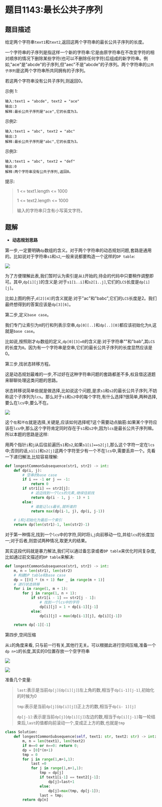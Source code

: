 # 题目1143:最长公共子序列

## 题目描述

给定两个字符串`text1`和`text2`,返回这两个字符串的最长公共子序列的长度。

一个字符串的子序列是指这样一个新的字符串:它是由原字符串在不改变字符的相对顺序的情况下删除某些字符(也可以不删除任何字符)后组成的新字符串。例如,"ace"是"abcde"的子序列,但"aec"不是"abcde"的子序列。两个字符串的`公共子序列`是这两个字符串所共同拥有的子序列。

若这两个字符串没有公共子序列,则返回0。

 

示例 1:

```
输入:text1 = "abcde", text2 = "ace" 
输出:3  
解释:最长公共子序列是"ace",它的长度为3。
```

示例2:

```
输入:text1 = "abc", text2 = "abc"
输出:3
解释:最长公共子序列是"abc",它的长度为3。
```

示例3:

```
输入:text1 = "abc", text2 = "def"
输出:0
解释:两个字符串没有公共子序列,返回0。
```

提示:

> 1 <= text1.length <= 1000
> 
> 1 <= text2.length <= 1000
> 
> 输入的字符串只含有小写英文字符。

## 题解

* **动态规划思路**

第一步,一定要明确`dp`数组的含义。对于两个字符串的动态规划问题,套路是通用的。比如说对于字符串`s1`和`s2`,一般来说都要构造一个这样的`DP table`:

![](https://pic.leetcode-cn.com/5722d0bb29dfdf4ba276424fa0901b49ac69a75b32cb009514dca50e2a43c1c4-file_1578114778808)

为了方便理解此表,我们暂时认为索引是从`1`开始的,待会的代码中只要稍作调整即可。其中,`dp[i][j]`的含义是:对于`s1[1..i]`和`s2[1..j]`,它们的`LCS`长度是`dp[i][j]`。

比如上图的例子,`d[2][4]`的含义就是:对于"ac"和"babc",它们的`LCS`长度是2。我们最终想得到的答案应该是`dp[3][6]`。

第二步,定义`base case`。

我们专门让索引为`0`的行和列表示空串,`dp[0][..]`和`dp[..][0]`都应该初始化为`0`,这就是`base case`。

比如说,按照刚才`dp`数组的定义,`dp[0][3]=0`的含义是:对于字符串""和"bab",其`LCS`的长度为`0`。因为有一个字符串是空串,它们的最长公共子序列的长度显然应该是0。

第三步,找状态转移方程。

这是动态规划最难的一步,不过好在这种字符串问题的套路都差不多,权且借这道题来聊聊处理这类问题的思路。

状态转移说简单些就是做选择,比如说这个问题,是求`s1`和`s2`的最长公共子序列,不妨称这个子序列为`lcs`。那么对于`s1`和`s2`中的每个字符,有什么选择?很简单,两种选择,要么在`lcs`中,要么不在。

![](https://pic.leetcode-cn.com/416b6347372edfba27b298e225a2b90cfcb8efe5dac8ffb79fced89e996005e8-file_1578114778851)

这个`在`和`不在`就是选择,关键是,应该如何选择呢?这个需要动点脑筋:如果某个字符应该在`lcs`中,那么这个字符肯定同时存在于`s1`和`s2`中,因为`lcs`是最长公共子序列嘛。所以本题的思路是这样:

用两个指针`i`和`j`从后往前遍历`s1`和`s2`,如果`s1[i]==s2[j]`,那么这个字符一定在`lcs`中;否则的话,`s1[i]`和`s2[j]`这两个字符至少有一个不在`lcs`中,需要丢弃一个。先看一下递归解法,比较容易理解:

```python
def longestCommonSubsequence(str1, str2) -> int:
    def dp(i, j):
        # 空串的base case
        if i == -1 or j == -1:
            return 0
        if str1[i] == str2[j]:
            # 这边找到一个lcs的元素,继续往前找
            return dp(i - 1, j - 1) + 1
        else:
            # 谁能让lcs最长,就听谁的
            return max(dp(i-1, j), dp(i, j-1))
        
    # i和j初始化为最后一个索引
    return dp(len(str1)-1, len(str2)-1)
```

对于第一种情况,找到一个`lcs`中的字符,同时将`i`,`j`向前移动一位,并给`lcs`的长度加一;对于后者,则尝试两种情况,取更大的结果。

其实这段代码就是暴力解法,我们可以通过备忘录或者`DP table`来优化时间复杂度,比如通过前文描述的`DP table`来解决:

```python
def longestCommonSubsequence(str1, str2) -> int:
    m, n = len(str1), len(str2)
    # 构建DP table和base case
    dp = [[0] * (n + 1) for _ in range(m + 1)]
    # 进行状态转移
    for i in range(1, m + 1):
        for j in range(1, n + 1):
            if str1[i - 1] == str2[j - 1]:
                # 找到一个lcs中的字符
                dp[i][j] = 1 + dp[i-1][j-1]
            else:
                dp[i][j] = max(dp[i-1][j], dp[i][j-1])
        
    return dp[-1][-1]
```

第四步,空间压缩

从`i`的角度来看, 只与前一行有关,其他行无关。可以根据此进行空间压缩,准备一个`dp n+1`的长度,其实的0位置存放一个空字符串

![](https://pic.leetcode-cn.com/19821b27a70589cebc36f6bd0d6fd5c0b5a37c00c5c8565bb4448e70fce5122b.jpg)

![](https://pic.leetcode-cn.com/25caad73c8883a127aa1feb34f55d94efbf182398ed16a8cbe4d0b7a25956667.jpg)

准备几个变量:

> `last`:表示是当前`dp[j]`(`dp[i][j]`)左上角的数,相当于`dp[i-1][j-1]`,初始化的时候为0
> 
> `tmp`:表示是当前`dp[j]`(`dp[i][j]`)正上方的数,相当于`dp[i- 1][j]`
> 
> `dp[j-1]`:表示是当前`dp[j]`(`dp[i][j]`)左边的数,相当于`dp[i][j-1]`每一轮结束后,`last`的值都向前滚动一个,变成正上方的数,也就是`tmp`

```python
class Solution:
    def longestCommonSubsequence(self, text1: str, text2: str) -> int:
        m, n = len(text1), len(text2)
        if m==0 or n==0: return 0;
        dp = [0]*(n+1)
        tmp = 0
        for i in range(1,m+1,1):
            last =0
            for j in range(1,n+1,1):
                tmp = dp[j]
                if text1[i-1] == text2[j-1]:
                    dp[j]=last+1
                else:
                    dp[j]=max(tmp, dp[j-1]);
                last = tmp;
        return dp[n]
```
